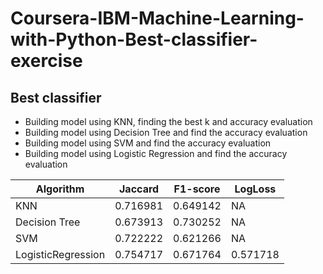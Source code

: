 # Coursera-IBM-Machine-Learning-with-Python-Best-classifier-exercise

## Best classifier
- Building model using KNN, finding the best k and accuracy evaluation
- Building model using Decision Tree and find the accuracy evaluation 
- Building model using SVM and find the accuracy evaluation 
- Building model using Logistic Regression and find the accuracy evaluation

| Algorithm          | Jaccard | F1-score | LogLoss |
|--------------------|---------|----------|---------|
| KNN                | 0.716981  | 0.649142   | NA        |
| Decision Tree      | 0.673913  | 0.730252   | NA        |
| SVM                | 0.722222  | 0.621266   | NA        |
| LogisticRegression | 0.754717  | 0.671764   | 0.571718  |
